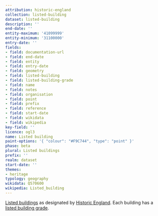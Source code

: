 ```yaml
---
attribution: historic-england
collection: listed-building
dataset: listed-building
description: ''
end-date: ''
entity-maximum: '41099999'
entity-minimum: '31100000'
entry-date: ''
fields:
- field: documentation-url
- field: end-date
- field: entity
- field: entry-date
- field: geometry
- field: listed-building
- field: listed-building-grade
- field: name
- field: notes
- field: organisation
- field: point
- field: prefix
- field: reference
- field: start-date
- field: wikidata
- field: wikipedia
key-field: ''
licence: ogl3
name: Listed building
paint-options: '{ "colour": "#F9C744", "type": "point" }'
phase: beta
plural: Listed buildings
prefix: ''
realm: dataset
start-date: ''
themes:
- heritage
typology: geography
wikidata: Q570600
wikipedia: Listed_building
---
```


[Listed buildings](https://historicengland.org.uk/listing/what-is-designation/listed-buildings) as designated by [Historic England](https://historicengland.org.uk/).
Each building has a [listed building grade](/dataset/listed-building-grade).
